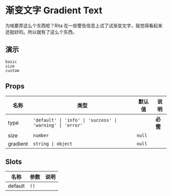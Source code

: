 # 渐变文字 Gradient Text
为啥要弄这么个东西呢？Rita 在一些警告信息上试了试渐变文字，我觉得看起来还挺好的。所以就有了这么个东西。

## 演示
```demo
basic
size
custom
```

## Props
|名称|类型|默认值|说明|
|-|-|-|-|
|type|`'default' \| 'info' \| 'success' \| 'warning' \| 'error'`||**必需**|
|size|`number`|`null`||
|gradient|`string \| object`|`null`||

## Slots
|名称|参数|说明|
|-|-|-|
|default|`()`||
